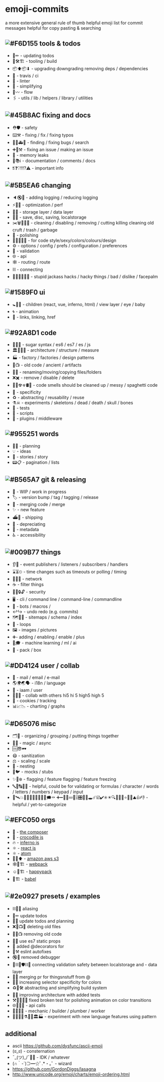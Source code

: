 # emoji-commits
a more extensive general rule of thumb helpful emoji list for commit messages helpful for copy pasting & searching

## ![#F6D155](https://placehold.it/15/#F6D155/000000?text=+) tools & todos
- 📝✏ ️- updating todos
- 🔧🛠🏗 - tooling / build
- 📦⬆📦⬇ - upgrading downgrading removing deps / dependencies
- 💚 - travis / ci
- 👕 - linter
- 👾 - simplifying
- 🌊〰️️ - flow
- 🖇 - utils / lib / helpers / library / utilities

## ![#45B8AC](https://placehold.it/15/45B8AC/000000?text=+) fixing and docs
- ⛑🛡 - safety
- ⌨️⚒ - fixing / fix / fixing typos
- 🔎🐛🚑🐛 - finding / fixing bugs / search
- ➕🏁⚒ - fixing an issue / making an issue
- 🚱 - memory leaks
- 📖📚ℹ️️ - documentation / comments / docs
- ❗❕❓❔‼️⁉️⚠ - important info

## ![#5B5EA6](https://placehold.it/15/5B5EA6/000000?text=+) changing
- 🔈🔇🙊 - adding logging / reducing logging
- ⚡🐎🐌 - optimization / perf
- 🐘🐬 - storage layer / data layer
- 💾💽 - save, disc, saving, localstorage
- ✂️🗑🚮🚯💈 - cleaning / disabling / removing / cutting killing cleaning old cruft / trash / garbage
- 💅 - polishing
- 💄🎩🎨🎀👑 - for code style/sexy/colors/colours/design
- ⚙ - options / config / prefs / configuration / preferences
- 🛂 - validation
- 🌐 - api
- 🕸 - routing / route
- ⛓ - connecting
- 🐴🤢👺🤦‍♀️🤦 - stupid jackass hacks / hacky things / bad / dislike / facepalm

## ![#1589F0](https://placehold.it/15/1589F0/000000?text=+) ui
- 🚼👶👀 - children (react, vue, inferno, html) / view layer / eye / baby
- 🌀 - animation
- 🔗 - links, linking, href

## ![#92A8D1](https://placehold.it/15/92A8D1/000000?text=+) code
- 🍬🍭🍁 - sugar syntax / es6 / es7 / es / js
- 🏛️🏰📐📏 - architecture / structure / measure
- 🏭 - factory / factories / design patterns
- 📼📺 - old code / ancient / artifacts
- 📒🚚 - renaming/moving/copying files/folders
- ❌✖️ - remove / disable / delete
- 👃🐽☢☣🛢🍝 - code smells should be cleaned up / messy / spaghetti code
- 🎯 - specificity
- ♻️ - abstracting / reusability / reuse
- ⚗☠ - experiments / skeletons / dead / death / skull / bones
- 🚨 - tests
- 📜 - scripts
- 🔌 - plugins / middleware

## ![#955251](https://placehold.it/15/955251/000000?text=+) words
- 📆📅 - planning
- 💡 - ideas
- 📓 - stories / story
- 📟📋 - pagination / lists

## ![#B565A7](https://placehold.it/15/B565A7/000000?text=+) git & releasing
- 🚧 - WIP / work in progress
- 🏷 - version bump / tag / tagging / release
- 🔖 - merging code / merge
- ✨ - new feature
- ⛴🚢 - shipping
- 💩 - depreciating
- 📇 - metadata
- ♿️ - accessibility

## ![#009B77](https://placehold.it/15/009B77/000000?text=+) things
- 👂📢 - event publishers / listeners / subscribers / handlers
- ⌛⏳⏲ - time changes such as timeouts or polling / timing
- 🚈🚆🚂 - network
- ☕ - filter things
- 🔏🔐🔒🔓 - security
- 🖥 - cli / command line / command-line / commandline
- 🤖 - bots / macros /
- ↩️↪️ - undo redo (e.g. commits)
- 🗺📌📍 - sitemaps / schema / index
- 🔁 - loops
- 🖼️ - images / pictures
- ➕- adding / enabling / enable / plus
- 🤖🎓 - machine learning / ml / ai
- 🛅 - pack / box

## ![#DD4124](https://placehold.it/15/DD4124/000000?text=+) user / collab
- 📧 - mail / email / e-mail
- 🌎🌍🌏🗣 - i18n / language
- 👤 - iaam / user
- 💪🙏🔖 - collab with others hi5 hi 5 high5 high 5
- 🍪 - cookies / tracking
- 📊📈📉 - charting / graphs

## ![#D65076](https://placehold.it/15/D65076/000000?text=+) misc
- 🗂🛒 - organizing / grouping / putting things together
- 🔮🦄 - magic / async
- 🆒😎🕶️
- 😷 - sanitization
- ⚖️ - scaling / scale
- 🐣 - nesting
- 🤣🐦 - mocks / stubs
- ✨🚩❄️ - flagging / feature flagging / feature freezing
- 🔤🔡🔠🔣🔢 - helpful, could be for validating or formulas / character / words / letters / numbers / keypad / input
- 🚀🛰💥️🍾🎊🎉💊🔨️📎💬💭🗯⚰ ➕➖🚽😡💤🥛🎚🎛🏒🥅🕳☄☑️✔️✳️✴️️🔍🔎🎵🎶⭐💠🔋⛰👍👎 - helpful / yet-to-categorize

## ![#EFC050](https://placehold.it/15/EFC050/000000?text=+) orgs
- 🎼 - [the composer](http://design-systems.github.io/basics/)
- 🐊 - [crocodile js](https://github.com/crocodilejs)
- 🔥 - [inferno js](https://github.com/infernojs/inferno)
- ⚛ - [react js](https://facebook.github.io/react/)
- ⚛ - [atom](https://atom.io/)
- 🐆📒⬆ - [amazon aws s3](https://aws.amazon.com)
- 🕸🛅🏗 - [webpack](https://webpack.js.org/)
- ☺️️🛅🏗 - [happypack](https://github.com/amireh/happypack)
- 🗼🏗 - [babel](http://babeljs.io/)

## ![#2e0927](https://placehold.it/15/2e0927/000000?text=+) presets / examples
- ⛓🔧🏹 aliasing
- 📝✏ ️update todos
- 📝📅 update todos and planning
- ❌📼📺📒 deleting old files
- 🚮📼📺 removing old code
- 🍭🍁 use es7 static props
- 🍬 added @decorators for
- 👕⚒ eslint autofixes
- 🔇🙊 removed debugger
- 💾⛓🛂🛡⛓🐬 connecting validation safety between localstorage and - data layer
- 🔖🙏 merging pr for thingsnstuff from @
- 🎨🎯 increasing selector specificity for colors
- ♻️👾🛠 abstracting and simplifying build system
- 🏰➕ improving architecture with added tests
- ⚒🚨💅🎨🌀 fixed broken test for polishing animation on color transitions
- 🌐🚂📡📞 - api calls
- 👨‍🔧👩‍🔧 - mechanic / builder / plumber / worker
- 👩‍🔬👨‍🔬⚗🍭🍁🏛️🏭 - experiment with new language features using pattern

## additional
- ascii https://github.com/dysfunc/ascii-emoji
- (ಠ_ಠ) - consternation
- ¯\_(ツ)_/¯🤷💁‍ - IDK / whatever
- (∩｀-´)⊃━☆ﾟ.*・｡ﾟ - wizard
- https://github.com/GordonDiggs/lasagna
- http://www.unicode.org/emoji/charts/emoji-ordering.html
